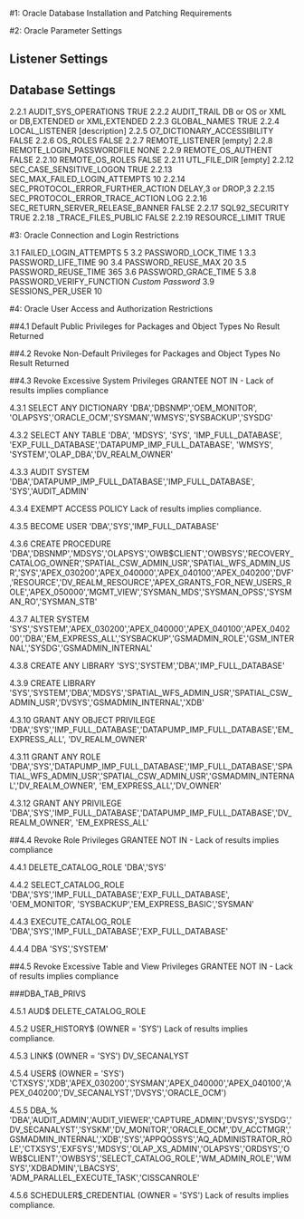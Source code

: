 #1: Oracle Database Installation and Patching Requirements

#2: Oracle Parameter Settings
## Listener Settings

## Database Settings
2.2.1	AUDIT_SYS_OPERATIONS				TRUE
2.2.2	AUDIT_TRAIL							DB or OS or XML or DB,EXTENDED or XML,EXTENDED
2.2.3	GLOBAL_NAMES						TRUE
2.2.4	LOCAL_LISTENER						[description]
2.2.5	O7_DICTIONARY_ACCESSIBILITY			FALSE
2.2.6	OS_ROLES							FALSE
2.2.7	REMOTE_LISTENER						[empty]
2.2.8	REMOTE_LOGIN_PASSWORDFILE			NONE
2.2.9	REMOTE_OS_AUTHENT					FALSE
2.2.10	REMOTE_OS_ROLES						FALSE
2.2.11	UTL_FILE_DIR						[empty]
2.2.12	SEC_CASE_SENSITIVE_LOGON			TRUE
2.2.13	SEC_MAX_FAILED_LOGIN_ATTEMPTS		10
2.2.14	SEC_PROTOCOL_ERROR_FURTHER_ACTION	DELAY,3 or DROP,3
2.2.15	SEC_PROTOCOL_ERROR_TRACE_ACTION		LOG
2.2.16	SEC_RETURN_SERVER_RELEASE_BANNER	FALSE
2.2.17	SQL92_SECURITY						TRUE
2.2.18	_TRACE_FILES_PUBLIC					FALSE 
2.2.19	RESOURCE_LIMIT						TRUE


#3: Oracle Connection and Login Restrictions

3.1	FAILED_LOGIN_ATTEMPTS		5
3.2 PASSWORD_LOCK_TIME			1
3.3 PASSWORD_LIFE_TIME			90
3.4 PASSWORD_REUSE_MAX			20
3.5 PASSWORD_REUSE_TIME			365
3.6 PASSWORD_GRACE_TIME			5
3.8 PASSWORD_VERIFY_FUNCTION	*Custom Password*
3.9 SESSIONS_PER_USER			10


#4: Oracle User Access and Authorization Restrictions

##4.1 Default Public Privileges for Packages and Object Types
No Result Returned

##4.2 Revoke Non-Default Privileges for Packages and Object Types
No Result Returned

##4.3 Revoke Excessive System Privileges
GRANTEE NOT IN - Lack of results implies compliance

4.3.1 	SELECT ANY DICTIONARY
		'DBA','DBSNMP','OEM_MONITOR', 'OLAPSYS','ORACLE_OCM','SYSMAN','WMSYS','SYSBACKUP','SYSDG'

4.3.2 	SELECT ANY TABLE
		'DBA', 'MDSYS', 'SYS', 'IMP_FULL_DATABASE', 'EXP_FULL_DATABASE','DATAPUMP_IMP_FULL_DATABASE', 'WMSYS', 'SYSTEM','OLAP_DBA','DV_REALM_OWNER'

4.3.3 	AUDIT SYSTEM
		'DBA','DATAPUMP_IMP_FULL_DATABASE','IMP_FULL_DATABASE', 'SYS','AUDIT_ADMIN'

4.3.4 	EXEMPT ACCESS POLICY
		Lack of results implies compliance.

4.3.5 	BECOME USER
		'DBA','SYS','IMP_FULL_DATABASE'

4.3.6 	CREATE PROCEDURE
		'DBA','DBSNMP','MDSYS','OLAPSYS','OWB$CLIENT','OWBSYS','RECOVERY_CATALOG_OWNER','SPATIAL_CSW_ADMIN_USR','SPATIAL_WFS_ADMIN_USR','SYS','APEX_030200','APEX_040000','APEX_040100','APEX_040200','DVF','RESOURCE','DV_REALM_RESOURCE','APEX_GRANTS_FOR_NEW_USERS_ROLE','APEX_050000','MGMT_VIEW','SYSMAN_MDS','SYSMAN_OPSS','SYSMAN_RO','SYSMAN_STB'

4.3.7 	ALTER SYSTEM
		'SYS','SYSTEM','APEX_030200','APEX_040000','APEX_040100','APEX_040200','DBA','EM_EXPRESS_ALL','SYSBACKUP','GSMADMIN_ROLE','GSM_INTERNAL','SYSDG','GSMADMIN_INTERNAL'

4.3.8 	CREATE ANY LIBRARY
		'SYS','SYSTEM','DBA','IMP_FULL_DATABASE'

4.3.9 	CREATE LIBRARY
		'SYS','SYSTEM','DBA','MDSYS','SPATIAL_WFS_ADMIN_USR','SPATIAL_CSW_ADMIN_USR','DVSYS','GSMADMIN_INTERNAL','XDB'

4.3.10 	GRANT ANY OBJECT PRIVILEGE
		'DBA','SYS','IMP_FULL_DATABASE','DATAPUMP_IMP_FULL_DATABASE','EM_EXPRESS_ALL', 'DV_REALM_OWNER'

4.3.11 	GRANT ANY ROLE
		'DBA','SYS','DATAPUMP_IMP_FULL_DATABASE','IMP_FULL_DATABASE','SPATIAL_WFS_ADMIN_USR','SPATIAL_CSW_ADMIN_USR','GSMADMIN_INTERNAL','DV_REALM_OWNER', 'EM_EXPRESS_ALL','DV_OWNER'

4.3.12 	GRANT ANY PRIVILEGE
		'DBA','SYS','IMP_FULL_DATABASE','DATAPUMP_IMP_FULL_DATABASE','DV_REALM_OWNER', 'EM_EXPRESS_ALL'

##4.4 Revoke Role Privileges
GRANTEE NOT IN - Lack of results implies compliance

4.4.1 	DELETE_CATALOG_ROLE
		'DBA','SYS'

4.4.2 	SELECT_CATALOG_ROLE
		'DBA','SYS','IMP_FULL_DATABASE','EXP_FULL_DATABASE', 'OEM_MONITOR', 'SYSBACKUP','EM_EXPRESS_BASIC','SYSMAN'

4.4.3 	EXECUTE_CATALOG_ROLE
		'DBA','SYS','IMP_FULL_DATABASE','EXP_FULL_DATABASE'

4.4.4 	DBA
		'SYS','SYSTEM'

##4.5 Revoke Excessive Table and View Privileges
GRANTEE NOT IN - Lack of results implies compliance

###DBA_TAB_PRIVS

4.5.1 	AUD$
		DELETE_CATALOG_ROLE

4.5.2	USER_HISTORY$ (OWNER = 'SYS')
		Lack of results implies compliance.

4.5.3	LINK$ (OWNER = 'SYS')
		DV_SECANALYST

4.5.4	USER$ (OWNER = 'SYS')
		'CTXSYS','XDB','APEX_030200','SYSMAN','APEX_040000','APEX_040100','APEX_040200','DV_SECANALYST','DVSYS','ORACLE_OCM')

4.5.5	DBA_%
		'DBA','AUDIT_ADMIN','AUDIT_VIEWER','CAPTURE_ADMIN','DVSYS','SYSDG','DV_SECANALYST','SYSKM','DV_MONITOR','ORACLE_OCM','DV_ACCTMGR','GSMADMIN_INTERNAL','XDB','SYS','APPQOSSYS','AQ_ADMINISTRATOR_ROLE','CTXSYS','EXFSYS','MDSYS','OLAP_XS_ADMIN','OLAPSYS','ORDSYS','OWB$CLIENT','OWBSYS','SELECT_CATALOG_ROLE','WM_ADMIN_ROLE','WMSYS','XDBADMIN','LBACSYS', 'ADM_PARALLEL_EXECUTE_TASK','CISSCANROLE'

4.5.6	SCHEDULER$_CREDENTIAL (OWNER = 'SYS')
		Lack of results implies compliance.


		